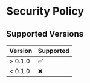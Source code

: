 # Security Policy

## Supported Versions

| Version | Supported          |
| ------- | ------------------ |
| > 0.1.0 | :white_check_mark: |
| < 0.1.0 | :x:                |
